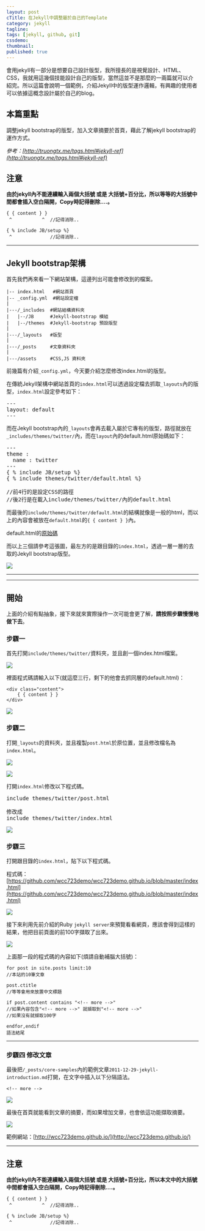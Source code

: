 ```yaml
---
layout: post
cTitle: 在Jekyll中調整屬於自己的Template
category: jekyll
tagline: 
tags: [jekyll, github, git]
cssdemo: 
thumbnail: 
published: true
---
```


會用jekyll有一部分是想要自己設計版型，我所擅長的是視覺設計、HTML、CSS，我就用這幾個技能設計自己的版型，當然這並不是那麼的一兩篇就可以介紹完。所以這篇會說明一個範例，介紹Jekyll中的版型運作邏輯，有興趣的使用者可以依據這概念設計屬於自己的blog。

<!-- more -->

## 本篇重點

調整jekyll bootstrap的版型，加入文章摘要於首頁，藉此了解jekyll bootstrap的運作方式。

*參考：[http://truongtx.me/tags.html#jekyll-ref](http://truongtx.me/tags.html#jekyll-ref)*

## 注意

**由於jekyll內不能連續輸入兩個大括號 或是 大括號+百分比，所以等等的大括號中間都會插入空白隔開，Copy時記得刪除....。**

	{ { content } }
	 ^	         ^  //記得消除..

	{ % include JB/setup %}
	 ^	            //記得消除..

	
-------------------

## Jekyll bootstrap架構

首先我們再來看一下網站架構，這邊列出可能會修改到的檔案。

	|-- index.html   #網站首頁
	|-- _config.yml  #網站設定檔
	|
	|---/_includes  #網站結構資料夾
	|	|--/JB      #Jekyll-bootstrap 模組
	|	|--/themes  #Jekyll-bootstrap 預設版型
	|
	|---/_layouts   #版型
	|
	|---/_posts     #文章資料夾
	|
	|---/assets     #CSS,JS 資料夾

前幾篇有介紹`_config.yml`，今天要介紹怎麼修改index.html的版型。

在傳統Jekyll架構中網站首頁的`index.html`可以透過設定檔去抓取`_layouts`內的版型，`index.html`設定參考如下：
	
<pre>
---
layout: default
---
</pre>


而在Jekyll bootstrap內的`_layouts`會再去載入屬於它專有的版型，路徑就放在`_includes/themes/twitter/`內，而在`layout`內的default.html原始碼如下：

<pre>
---
theme :
  name : twitter
---
{ % include JB/setup %}
{ % include themes/twitter/default.html %}

//前4行的是設定CSS的路徑
//後2行是在載入include/themes/twitter/內的default.html
</pre>


而最後的`include/themes/twitter/default.html`的結構就像是一般的html，而以上的內容會被放在`default.html`的`{ { content } }`內。

default.html的[原始碼](https://github.com/plusjade/jekyll-bootstrap/blob/master/_includes/themes/twitter/default.html)

而以上三個請參考這張圖，最左方的是跟目錄的`index.html`，透過一層一層的去取的Jekyll bootstrap版型。

![](/images/2014-01-15-jekyll-folder.png)


-----------------

-----------------

## 開始

上面的介紹有點抽象，接下來就來實際操作一次可能會更了解，**請按照步驟慢慢地做下去**。

### 步驟一

首先打開`include/themes/twitter/`資料夾，並且創一個index.html檔案。

![](/images/2014-01-13_215408.png)

裡面程式碼請輸入以下(就這麼三行，剩下的他會去抓同層的default.html)：

	
	<div class="content">
		{ { content } }
	</div>

![](/images/2014-01-13_215418.png)

### 步驟二

打開`_layouts`的資料夾，並且複製`post.html`於原位置，並且修改檔名為`index.html`。

![](/images/2014-01-13_215208.png)

![](/images/2014-01-13_215224.png)

打開`index.html`修改以下程式碼。

<pre>
include themes/twitter/post.html

修改成
include themes/twitter/index.html
</pre>

![](/images/2014-01-13_215330.png)

### 步驟三

打開跟目錄的`index.html`，貼下以下程式碼。

程式碼：[https://github.com/wcc723demo/wcc723demo.github.io/blob/master/index.html](https://github.com/wcc723demo/wcc723demo.github.io/blob/master/index.html)

![](/images/2014-01-13_215719.png)

接下來利用先前介紹的Ruby `jekyll server`來預覽看看網頁，應該會得到這樣的結果，他把目前頁面的前100字擷取了出來。

![](/images/2014-01-13_215806.png)

上面那一段的程式碼的內容如下(煩請自動補腦大括號)：


	for post in site.posts limit:10
	//本站的10筆文章

	post.ctitle
	//等等會用來放置中文標題

	if post.content contains "<!-- more -->"
	//如果內容包含"<!-- more -->" 就擷取到"<!-- more -->"
	//如果沒有就擷取100字

	endfor,endif
	語法結尾



----------

### 步驟四 修改文章

最後把`/_posts/core-samples`內的範例文章`2011-12-29-jekyll-introduction.md`打開，在文字中插入以下分隔語法。

	<!-- more -->

![](/images/2014-01-13_215900.png)

最後在首頁就能看到文章的摘要，而如果增加文章，也會依這功能擷取摘要。

![](/images/2014-01-13_215950.png)

範例網站：[http://wcc723demo.github.io/](http://wcc723demo.github.io/)

------------

## 注意

**由於jekyll內不能連續輸入兩個大括號 或是 大括號+百分比，所以本文中的大括號中間都會插入空白隔開，Copy時記得刪除....。**

	{ { content } }
	 ^	         ^  //記得消除..

	{ % include JB/setup %}
	 ^	            //記得消除..